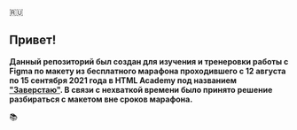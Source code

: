 [1]: https://l.htmlacademy.ru/zaverstai

🇷🇺
## Привет! 

**Данный репозиторий был создан для изучения и тренеровки работы с Figma по макету из бесплатного марафона проходившего с 12 августа по 15 сентября 2021 года в HTML Academy под названием ["Заверстаю"][1].
В связи с нехваткой времени было принято решение разбираться с макетом вне сроков марафона.**

📚
